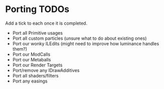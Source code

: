 ﻿# Porting TODOs
Add a tick to each once it is completed.

- Port all Primitive usages
- Port all custom particles (unsure what to do about existing ones)
- Port our wonky ILEdits (might need to improve how luminance handles them?)
- Port our ModCalls
- Port our Metaballs
- Port our Render Targets
- Port/remove any IDrawAdditives
- Port all shaders/filters
- Port any easings